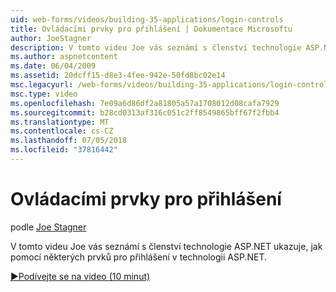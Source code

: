 ```yaml
---
uid: web-forms/videos/building-35-applications/login-controls
title: Ovládacími prvky pro přihlášení | Dokumentace Microsoftu
author: JoeStagner
description: V tomto videu Joe vás seznámí s členství technologie ASP.NET ukazuje, jak pomocí některých prvků pro přihlášení v technologii ASP.NET.
ms.author: aspnetcontent
ms.date: 06/04/2009
ms.assetid: 20dcff15-d8e3-4fee-942e-50fd8bc02e14
msc.legacyurl: /web-forms/videos/building-35-applications/login-controls
msc.type: video
ms.openlocfilehash: 7e09a6d86df2a81805a57a1708012d08cafa7929
ms.sourcegitcommit: b28cd0313af316c051c2ff8549865bff67f2fbb4
ms.translationtype: MT
ms.contentlocale: cs-CZ
ms.lasthandoff: 07/05/2018
ms.locfileid: "37816442"
---
```

<a name="login-controls"></a>Ovládacími prvky pro přihlášení
====================
podle [Joe Stagner](https://github.com/JoeStagner)

V tomto videu Joe vás seznámí s členství technologie ASP.NET ukazuje, jak pomocí některých prvků pro přihlášení v technologii ASP.NET.

[&#9654;Podívejte se na video (10 minut)](https://channel9.msdn.com/Blogs/ASP-NET-Site-Videos/login-controls)
